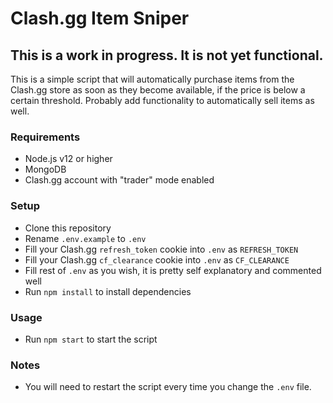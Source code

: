 # Clash.gg Item Sniper

## This is a work in progress. It is not yet functional.

This is a simple script that will automatically purchase items from the Clash.gg store as soon as they become available, if the price is below a certain threshold.
Probably add functionality to automatically sell items as well.

### Requirements
 - Node.js v12 or higher
 - MongoDB
 - Clash.gg account with "trader" mode enabled

### Setup
 - Clone this repository
 - Rename `.env.example` to `.env`
 - Fill your Clash.gg `refresh_token` cookie into `.env` as `REFRESH_TOKEN`
 - Fill your Clash.gg `cf_clearance` cookie into `.env` as `CF_CLEARANCE`
 - Fill rest of `.env` as you wish, it is pretty self explanatory and commented well
 - Run `npm install` to install dependencies

### Usage
 - Run `npm start` to start the script

### Notes
 - You will need to restart the script every time you change the `.env` file.